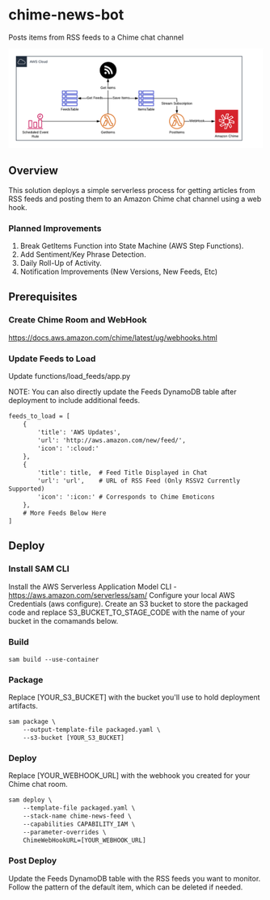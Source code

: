 # chime-news-bot

Posts items from RSS feeds to a Chime chat channel

![Alt text](docs/diagram.png?raw=true "Diagram")


## Overview

This solution deploys a simple serverless process for getting articles from RSS feeds and posting them to an Amazon Chime chat channel using a web hook.

### Planned Improvements

1. Break GetItems Function into State Machine (AWS Step Functions).
2. Add Sentiment/Key Phrase Detection.
3. Daily Roll-Up of Activity.
4. Notification Improvements (New Versions, New Feeds, Etc)

## Prerequisites

### Create Chime Room and WebHook

https://docs.aws.amazon.com/chime/latest/ug/webhooks.html

### Update Feeds to Load

Update functions/load_feeds/app.py

NOTE: You can also directly update the Feeds DynamoDB table after deployment to include additional feeds.

```
feeds_to_load = [
    {
        'title': 'AWS Updates',
        'url': 'http://aws.amazon.com/new/feed/',
        'icon': ':cloud:'
    },
    {
        'title': title,  # Feed Title Displayed in Chat
        'url': 'url',    # URL of RSS Feed (Only RSSV2 Currently Supported)
        'icon': ':icon:' # Corresponds to Chime Emoticons
    },
    # More Feeds Below Here
]
```

## Deploy

### Install SAM CLI

Install the AWS Serverless Application Model CLI - https://aws.amazon.com/serverless/sam/
Configure your local AWS Credentials (aws configure).
Create an S3 bucket to store the packaged code and replace S3_BUCKET_TO_STAGE_CODE with the name of your bucket in the comamands below.

### Build

```
sam build --use-container
```

### Package

Replace [YOUR_S3_BUCKET] with the bucket you'll use to hold deployment artifacts.

```
sam package \
    --output-template-file packaged.yaml \
    --s3-bucket [YOUR_S3_BUCKET]
```

### Deploy

Replace [YOUR_WEBHOOK_URL] with the webhook you created for your Chime chat room.

```
sam deploy \
    --template-file packaged.yaml \
    --stack-name chime-news-feed \
    --capabilities CAPABILITY_IAM \
    --parameter-overrides \
    ChimeWebHookURL=[YOUR_WEBHOOK_URL]
```

### Post Deploy

Update the Feeds DynamoDB table with the RSS feeds you want to monitor. Follow the pattern of the default item, which can be deleted if needed.
